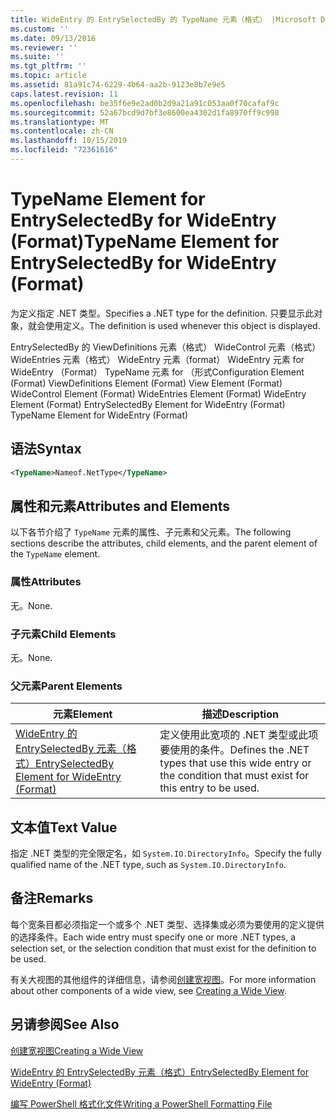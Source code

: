 ```yaml
---
title: WideEntry 的 EntrySelectedBy 的 TypeName 元素（格式） |Microsoft Docs
ms.custom: ''
ms.date: 09/13/2016
ms.reviewer: ''
ms.suite: ''
ms.tgt_pltfrm: ''
ms.topic: article
ms.assetid: 81a91c74-6229-4b64-aa2b-9123e8b7e9e5
caps.latest.revision: 11
ms.openlocfilehash: be35f6e9e2ad0b2d9a21a91c053aa0f70cafaf9c
ms.sourcegitcommit: 52a67bcd9d7bf3e8600ea4302d1fa8970ff9c998
ms.translationtype: MT
ms.contentlocale: zh-CN
ms.lasthandoff: 10/15/2019
ms.locfileid: "72361616"
---
```

# <a name="typename-element-for-entryselectedby-for-wideentry-format"></a><span data-ttu-id="deede-102">TypeName Element for EntrySelectedBy for WideEntry (Format)</span><span class="sxs-lookup"><span data-stu-id="deede-102">TypeName Element for EntrySelectedBy for WideEntry (Format)</span></span>

<span data-ttu-id="deede-103">为定义指定 .NET 类型。</span><span class="sxs-lookup"><span data-stu-id="deede-103">Specifies a .NET type for the definition.</span></span> <span data-ttu-id="deede-104">只要显示此对象，就会使用定义。</span><span class="sxs-lookup"><span data-stu-id="deede-104">The definition is used whenever this object is displayed.</span></span>

<span data-ttu-id="deede-105">EntrySelectedBy 的 ViewDefinitions 元素（格式） WideControl 元素（格式） WideEntries 元素（格式） WideEntry 元素（format） WideEntry 元素 for WideEntry （Format） TypeName 元素 for （形式</span><span class="sxs-lookup"><span data-stu-id="deede-105">Configuration Element (Format) ViewDefinitions Element (Format) View Element (Format) WideControl Element (Format) WideEntries Element (Format) WideEntry Element (Format) EntrySelectedBy Element for WideEntry (Format) TypeName Element for WideEntry (Format)</span></span>

## <a name="syntax"></a><span data-ttu-id="deede-106">语法</span><span class="sxs-lookup"><span data-stu-id="deede-106">Syntax</span></span>

```xml
<TypeName>Nameof.NetType</TypeName>
```

## <a name="attributes-and-elements"></a><span data-ttu-id="deede-107">属性和元素</span><span class="sxs-lookup"><span data-stu-id="deede-107">Attributes and Elements</span></span>

<span data-ttu-id="deede-108">以下各节介绍了 `TypeName` 元素的属性、子元素和父元素。</span><span class="sxs-lookup"><span data-stu-id="deede-108">The following sections describe the attributes, child elements, and the parent element of the `TypeName` element.</span></span>

### <a name="attributes"></a><span data-ttu-id="deede-109">属性</span><span class="sxs-lookup"><span data-stu-id="deede-109">Attributes</span></span>

<span data-ttu-id="deede-110">无。</span><span class="sxs-lookup"><span data-stu-id="deede-110">None.</span></span>

### <a name="child-elements"></a><span data-ttu-id="deede-111">子元素</span><span class="sxs-lookup"><span data-stu-id="deede-111">Child Elements</span></span>

<span data-ttu-id="deede-112">无。</span><span class="sxs-lookup"><span data-stu-id="deede-112">None.</span></span>

### <a name="parent-elements"></a><span data-ttu-id="deede-113">父元素</span><span class="sxs-lookup"><span data-stu-id="deede-113">Parent Elements</span></span>

|<span data-ttu-id="deede-114">元素</span><span class="sxs-lookup"><span data-stu-id="deede-114">Element</span></span>|<span data-ttu-id="deede-115">描述</span><span class="sxs-lookup"><span data-stu-id="deede-115">Description</span></span>|
|-------------|-----------------|
|[<span data-ttu-id="deede-116">WideEntry 的 EntrySelectedBy 元素（格式）</span><span class="sxs-lookup"><span data-stu-id="deede-116">EntrySelectedBy Element for WideEntry (Format)</span></span>](./entryselectedby-element-for-wideentry-format.md)|<span data-ttu-id="deede-117">定义使用此宽项的 .NET 类型或此项要使用的条件。</span><span class="sxs-lookup"><span data-stu-id="deede-117">Defines the .NET types that use this wide entry or the condition that must exist for this entry to be used.</span></span>|

## <a name="text-value"></a><span data-ttu-id="deede-118">文本值</span><span class="sxs-lookup"><span data-stu-id="deede-118">Text Value</span></span>

<span data-ttu-id="deede-119">指定 .NET 类型的完全限定名，如 `System.IO.DirectoryInfo`。</span><span class="sxs-lookup"><span data-stu-id="deede-119">Specify the fully qualified name of the .NET type, such as `System.IO.DirectoryInfo`.</span></span>

## <a name="remarks"></a><span data-ttu-id="deede-120">备注</span><span class="sxs-lookup"><span data-stu-id="deede-120">Remarks</span></span>

<span data-ttu-id="deede-121">每个宽条目都必须指定一个或多个 .NET 类型、选择集或必须为要使用的定义提供的选择条件。</span><span class="sxs-lookup"><span data-stu-id="deede-121">Each wide entry must specify one or more .NET types, a selection set, or the selection condition that must exist for the definition to be used.</span></span>

<span data-ttu-id="deede-122">有关大视图的其他组件的详细信息，请参阅[创建宽视图](./creating-a-wide-view.md)。</span><span class="sxs-lookup"><span data-stu-id="deede-122">For more information about other components of a wide view, see [Creating a Wide View](./creating-a-wide-view.md).</span></span>

## <a name="see-also"></a><span data-ttu-id="deede-123">另请参阅</span><span class="sxs-lookup"><span data-stu-id="deede-123">See Also</span></span>

[<span data-ttu-id="deede-124">创建宽视图</span><span class="sxs-lookup"><span data-stu-id="deede-124">Creating a Wide View</span></span>](./creating-a-wide-view.md)

[<span data-ttu-id="deede-125">WideEntry 的 EntrySelectedBy 元素（格式）</span><span class="sxs-lookup"><span data-stu-id="deede-125">EntrySelectedBy Element for WideEntry (Format)</span></span>](./entryselectedby-element-for-wideentry-format.md)

[<span data-ttu-id="deede-126">编写 PowerShell 格式化文件</span><span class="sxs-lookup"><span data-stu-id="deede-126">Writing a PowerShell Formatting File</span></span>](./writing-a-powershell-formatting-file.md)
